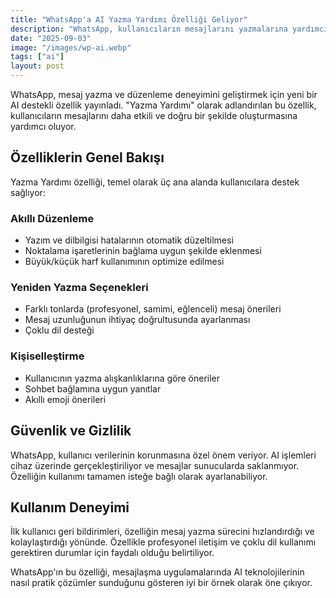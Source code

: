 ```yaml
---
title: "WhatsApp'a AI Yazma Yardımı Özelliği Geliyor"
description: "WhatsApp, kullanıcıların mesajlarını yazmalarına yardımcı olacak yapay zeka destekli yeni bir özellik üzerinde çalışıyor. Bu özellik nasıl çalışacak?"
date: "2025-09-03"
image: "/images/wp-ai.webp"
tags: ["ai"]
layout: post
---
```


WhatsApp, mesaj yazma ve düzenleme deneyimini geliştirmek için yeni bir AI destekli özellik yayınladı. "Yazma Yardımı" olarak adlandırılan bu özellik, kullanıcıların mesajlarını daha etkili ve doğru bir şekilde oluşturmasına yardımcı oluyor.

## Özelliklerin Genel Bakışı

Yazma Yardımı özelliği, temel olarak üç ana alanda kullanıcılara destek sağlıyor:

### Akıllı Düzenleme
- Yazım ve dilbilgisi hatalarının otomatik düzeltilmesi
- Noktalama işaretlerinin bağlama uygun şekilde eklenmesi
- Büyük/küçük harf kullanımının optimize edilmesi

### Yeniden Yazma Seçenekleri
- Farklı tonlarda (profesyonel, samimi, eğlenceli) mesaj önerileri
- Mesaj uzunluğunun ihtiyaç doğrultusunda ayarlanması
- Çoklu dil desteği

### Kişiselleştirme
- Kullanıcının yazma alışkanlıklarına göre öneriler
- Sohbet bağlamına uygun yanıtlar
- Akıllı emoji önerileri

## Güvenlik ve Gizlilik

WhatsApp, kullanıcı verilerinin korunmasına özel önem veriyor. AI işlemleri cihaz üzerinde gerçekleştiriliyor ve mesajlar sunucularda saklanmıyor. Özelliğin kullanımı tamamen isteğe bağlı olarak ayarlanabiliyor.

## Kullanım Deneyimi

İlk kullanıcı geri bildirimleri, özelliğin mesaj yazma sürecini hızlandırdığı ve kolaylaştırdığı yönünde. Özellikle profesyonel iletişim ve çoklu dil kullanımı gerektiren durumlar için faydalı olduğu belirtiliyor.

WhatsApp'ın bu özelliği, mesajlaşma uygulamalarında AI teknolojilerinin nasıl pratik çözümler sunduğunu gösteren iyi bir örnek olarak öne çıkıyor.
